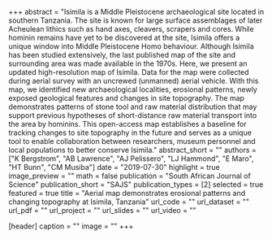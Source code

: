 +++
abstract = "Isimila is a Middle Pleistocene archaeological site located in southern Tanzania. The site is known for large surface assemblages of later Acheulean lithics such as hand axes, cleavers, scrapers and cores. While hominin remains have yet to be discovered at the site, Isimila offers a unique window into Middle Pleistocene Homo behaviour. Although Isimila has been studied extensively, the last published map of the site and surrounding area was made available in the 1970s. Here, we present an updated high-resolution map of Isimila. Data for the map were collected during aerial survey with an uncrewed (unmanned) aerial vehicle. With this map, we identified new archaeological localities, erosional patterns, newly exposed geological features and changes in site topography. The map demonstrates patterns of stone tool and raw material distribution that may support previous hypotheses of short-distance raw material transport into the area by hominins. This open-access map establishes a baseline for tracking changes to site topography in the future and serves as a unique tool to enable collaboration between researchers, museum personnel and local populations to better conserve Isimila."
abstract_short = ""
authors = ["K Bergstrom", "AB Lawrence", "AJ Pelissero", "LJ Hammond", "E Maro", "HT Bunn", "CM Musiba"]
date = "2019-07-30"
highlight = true
image_preview = ""
math = false
publication = "South African Journal of Science"
publication_short = "SAJS"
publication_types = [2]
selected = true
featured = true
title = "Aerial map demonstrates erosional patterns and changing topography at Isimila, Tanzania"
url_code = ""
url_dataset = ""
url_pdf = ""
url_project = ""
url_slides = ""
url_video = ""

[header]
  caption = ""
  image = ""
+++